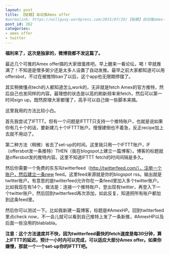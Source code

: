 ```yaml
---
layout: post
title: 【秘籍】自动推Amex offer
#permalink: https://willguxy.wordpress.com/2015/07/29/【秘籍】自动推amex-offer/index.html
post_id: 262
categories: 
- amex offer
- twitter
---
```


**福利来了，这次是独家的，微博我都不发这篇了。**

最近几个可推的Amex offer搞的大家很蛋疼吧。早上醒来一看论坛，喝！早就推满了！不知道是僧多粥少还是太多人设置了自动发推。最早之前大家都知道可以用offersbot，不过在被推特ban了以后，这个app也无限期停摆了。

其实稍微懂点tech的人都知道怎么work的，无非就是fetch Amex的官方推特，然后自己也发同样的内容。最理想的状态是以高的刷新频率来fetch，然后可以第一时间sign up。既然原理大家都懂了，高手可以自己做一些脚本来搞。

这里我用的方法比较小白。


首先我尝试了IFTTT。但有一个问题是IFTTT只支持一个推特账户，也就是说如果你有几十个的话，要新建几十个IFTTT账户。慢慢建倒也不着急，反正recipe加上去就不用动了。


第二种方法（稍微）省去了set-up的时间。这里我只用一个IFTTT账户，IF（offersbot发一条推特）THEN（我在blogspot上建立一篇博客）。博客的标题就是offersbot发的推特内容。这里不知道IFTTT fetch的时间间隔是多久。


然后你需要一个免费的东东叫twitterfeed（http://twitterfeed.com/），注册一个账户，然后建立一条new feed。这里feed来源就是你的blogspot rss。输出就是twitter账户。有意思的是twitterfeed允许你在一条feed里加入多个twitter账户。比如我现在有14个，做法是：连接一个推特账户，登出现有twitter，再登入下一个twitter账户，然后回到twitterfeed再次添加，如此反复，知道把所有账户都加到这条feed里。

然后你可以测试一下。比如我新建一篇博客，标题是#AmexHP。回到twitterfeed里点check now，不一会儿就可以看到自己推特上发了一条新推，#AmexHP以及后面一些没用的blablabla。


**注意：这个方法速度并不快，因为twitterfeed最快的fetch速度是每30分钟，算上IFTTT的延迟，预计一小时内可以完成，可以适应大部分Amex offer。如果你嫌慢，那就一个一个set-up你的IFTTT吧。**